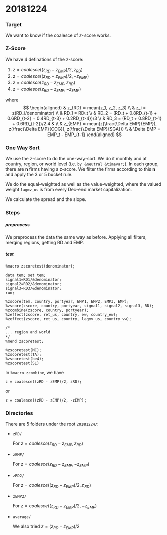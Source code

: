 # 20181224

### Target

We want to know if the coalesce of $z$-score works.



### Z-Score

We have 4 definations of the z-score:

1. $z = coalesce((z_{RD} - z_{EMP})/2, z_{RD})$
2. $z = coalesce((z_{RD} - z_{EMP})/2, -z_{EMP})$
3. $z = coalesce(z_{RD} - z_{EMP}, z_{RD})$
4. $z = coalesce(z_{RD} - z_{EMP}, -z_{EMP})$

where
$$
\begin{aligned}
& z_{RD} = mean(z_1, z_2, z_3) \\
& z_i = z(RD_i/denominator) \\
& RD_1 = RD_t \\
& RD_2 = (RD_t + 0.8RD_{t-1} + 0.6RD_{t-2} + 0.4RD_{t-3} + 0.2RD_{t-4})/3 \\
& RD_3 = (RD_t + 0.8RD_{t-1} + 0.6RD_{t-2})/2.4 
& \\
& z_{EMP} = mean(z(\frac{\Delta EMP}{EMP}), z(\frac{\Delta EMP}{COG}), z(\frac{\Delta EMP}{SGA})) \\
& \Delta EMP = EMP_t - EMP_{t-1}
\end{aligned}
$$



### One Way Sort

We use the z-score to do the one-way-sort. We do it monthly and at country, region, or world level (i.e. `by &neutral &timevar;`). In each group, there are **n** firms having a z-score. We filter the firms according to this **n** and apply the 3 or 5 bucket rule. 

We do the equal-weighted as well as the value-weighted, where the valued weight `lagmv_us` is from every Dec-end market capitalization. 

We calculate the spread and the slope. 



### Steps

##### preprocess

We preprocess the data the same way as before. Applying all filters, merging regions, getting RD and EMP. 

##### test

```SAS
%macro zscoretest(denominator);

data tem; set tem;
signal1=RD1/&denominator;
signal2=RD2/&denominator;
signal3=RD3/&denominator;
run;

%zscore(tem, country, portyear, EMP1, EMP2, EMP3, EMP);
%zscore(zscore, country, portyear, signal1, signal2, signal3, RD);
%zcombine(zscore, country, portyear);
%zeffect(zscore, ret_us, country, ew, country_ew);
%zeffect(zscore, ret_us, country, lagmv_us, country_vw);

/*
... region and world
*/
%mend zscoretest;

%zscoretest(MC);
%zscoretest(TA);
%zscoretest(be4);
%zscoretest(SL)
```

In `%macro zcombine`, we have

 ```SAS
z = coalesce((zRD - zEMP)/2, zRD);
 ```

or

```SAS
z = coalesce((zRD - zEMP)/2, -zEMP);
```



### Directories

There are 5 folders under the root `20181224/`:

* `zRD/`

  For $z = coalesce(z_{RD} - z_{EMP}, z_{RD})$

* `zEMP/`

  For $z = coalesce(z_{RD} - z_{EMP}, -z_{EMP})$

* `zRD2/`

  For $z = coalesce((z_{RD} - z_{EMP})/2, z_{RD})$

* `zEMP2/`

  For $z = coalesce((z_{RD}-z_{EMP})/2, -z_{EMP})$

* `average/`

  We also tried $z = (z_{RD} - z_{EMP})/2$ 